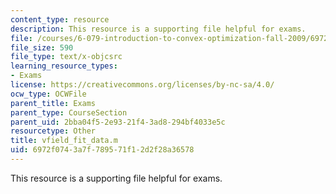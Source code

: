 ```yaml
---
content_type: resource
description: This resource is a supporting file helpful for exams.
file: /courses/6-079-introduction-to-convex-optimization-fall-2009/6972f0743a7f789571f12d2f28a36578_vfield_fit_data.m
file_size: 590
file_type: text/x-objcsrc
learning_resource_types:
- Exams
license: https://creativecommons.org/licenses/by-nc-sa/4.0/
ocw_type: OCWFile
parent_title: Exams
parent_type: CourseSection
parent_uid: 2bba04f5-2e93-21f4-3ad8-294bf4033e5c
resourcetype: Other
title: vfield_fit_data.m
uid: 6972f074-3a7f-7895-71f1-2d2f28a36578
---
```

This resource is a supporting file helpful for exams.